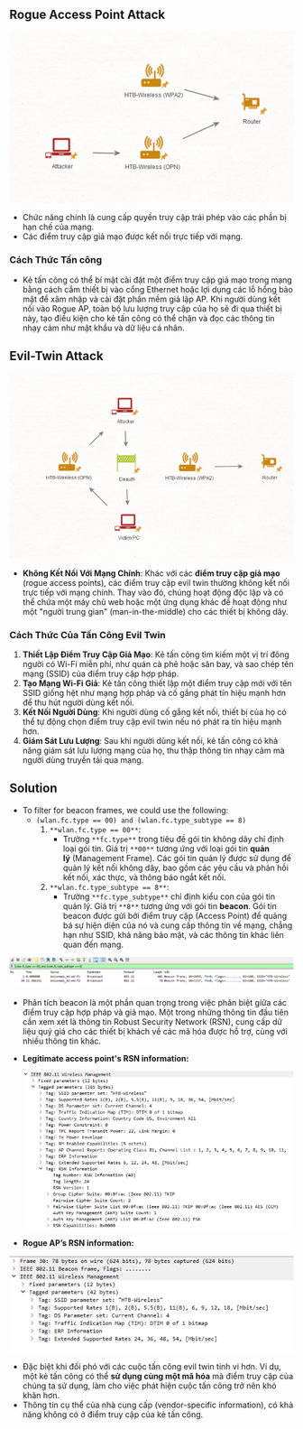 ## **Rogue Access Point Attack**

![](../../Image/image%209.png)

- Chức năng chính là cung cấp quyền truy cập trái phép vào các phần bị hạn chế của mạng.
- Các điểm truy cập giả mạo được kết nối trực tiếp với mạng.

### **Cách Thức Tấn công**
- Kẻ tấn công có thể bí mật cài đặt một điểm truy cập giả mạo trong mạng bằng cách cắm thiết bị vào cổng Ethernet hoặc lợi dụng các lỗ hổng bảo mật để xâm nhập và cài đặt phần mềm giả lập AP. Khi người dùng kết nối vào Rogue AP, toàn bộ lưu lượng truy cập của họ sẽ đi qua thiết bị này, tạo điều kiện cho kẻ tấn công có thể chặn và đọc các thông tin nhạy cảm như mật khẩu và dữ liệu cá nhân.
## **Evil-Twin Attack**

![](../../Image/image%201%207.png)

- **Không Kết Nối Với Mạng Chính**: Khác với các **điểm truy cập giả mạo** (rogue access points), các điểm truy cập evil twin thường không kết nối trực tiếp với mạng chính. Thay vào đó, chúng hoạt động độc lập và có thể chứa một máy chủ web hoặc một ứng dụng khác để hoạt động như một "người trung gian" (man-in-the-middle) cho các thiết bị không dây.

### **Cách Thức Của Tấn Công Evil Twin**
1. **Thiết Lập Điểm Truy Cập Giả Mạo**: Kẻ tấn công tìm kiếm một vị trí đông người có Wi-Fi miễn phí, như quán cà phê hoặc sân bay, và sao chép tên mạng (SSID) của điểm truy cập hợp pháp.
2. **Tạo Mạng Wi-Fi Giả**: Kẻ tấn công thiết lập một điểm truy cập mới với tên SSID giống hệt như mạng hợp pháp và cố gắng phát tín hiệu mạnh hơn để thu hút người dùng kết nối.
3. **Kết Nối Người Dùng**: Khi người dùng cố gắng kết nối, thiết bị của họ có thể tự động chọn điểm truy cập evil twin nếu nó phát ra tín hiệu mạnh hơn.
4. **Giám Sát Lưu Lượng**: Sau khi người dùng kết nối, kẻ tấn công có khả năng giám sát lưu lượng mạng của họ, thu thập thông tin nhạy cảm mà người dùng truyền tải qua mạng.

## Solution
- To filter for beacon frames, we could use the following:
    - `(wlan.fc.type == 00) and (wlan.fc.type_subtype == 8)`
        1. `**wlan.fc.type == 00**`:
            - Trường `**fc.type**` trong tiêu đề gói tin không dây chỉ định loại gói tin. Giá trị `**00**` tương ứng với loại gói tin **quản lý** (Management Frame). Các gói tin quản lý được sử dụng để quản lý kết nối không dây, bao gồm các yêu cầu và phản hồi kết nối, xác thực, và thông báo ngắt kết nối.
        2. `**wlan.fc.type_subtype == 8**`:
            - Trường `**fc.type_subtype**` chỉ định kiểu con của gói tin quản lý. Giá trị `**8**` tương ứng với gói tin **beacon**. Gói tin beacon được gửi bởi điểm truy cập (Access Point) để quảng bá sự hiện diện của nó và cung cấp thông tin về mạng, chẳng hạn như SSID, khả năng bảo mật, và các thông tin khác liên quan đến mạng.

![](../../Image/image%202%205.png)

- Phân tích beacon là một phần quan trọng trong việc phân biệt giữa các điểm truy cập hợp pháp và giả mạo. Một trong những thông tin đầu tiên cần xem xét là thông tin Robust Security Network (RSN), cung cấp dữ liệu quý giá cho các thiết bị khách về các mã hóa được hỗ trợ, cùng với nhiều thông tin khác.
- **Legitimate access point's RSN information:**
    
    ![](../../Image/image%203%204.png)
    
- **Rogue AP’s RSN information:**

![](../../Image/image%204%203.png)

- Đặc biệt khi đối phó với các cuộc tấn công evil twin tinh vi hơn. Ví dụ, một kẻ tấn công có thể **sử dụng cùng một mã hóa** mà điểm truy cập của chúng ta sử dụng, làm cho việc phát hiện cuộc tấn công trở nên khó khăn hơn.
- Thông tin cụ thể của nhà cung cấp (vendor-specific information), có khả năng không có ở điểm truy cập của kẻ tấn công.
